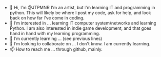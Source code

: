 - 👋 Hi, I’m @JTPMNR
I'm an artist, but I'm learning IT and programming in python. This will likely be where I post my code, ask for help, and look back on how far I've come in coding.
- 👀 I’m interested in ... learning IT computer system/networks and learning Python.
     I am also interested in indie game development, and that goes hand in hand with my learning programming.
- 🌱 I’m currently learning ... (see previous lines)
- 💞️ I’m looking to collaborate on ... I don't know. I am currently learning.
- 📫 How to reach me ... through github, mainly.

<!---
JTPMNR/JTPMNR is a ✨ special ✨ repository because its `README.md` (this file) appears on your GitHub profile.
You can click the Preview link to take a look at your changes.
--->
